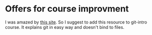 # Offers for course improvment

I was amazed by [this site](https://learngitbranching.js.org/). So I suggest to add this resource to git-intro course. It explains git in easy way and doesn't bind to files.
